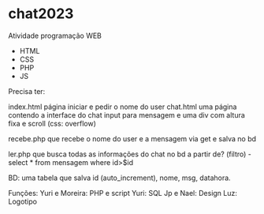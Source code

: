 # chat2023
Atividade programação WEB  
- HTML
- CSS
- PHP
- JS



Precisa ter:

index.html
    página iniciar e pedir o nome do user
chat.html
    uma página contendo a interface do chat
    input para mensagem
    e uma div com altura fixa e scroll (css: overflow)

recebe.php
    que recebe o nome do user e a mensagem via get e salva no bd

ler.php
    que busca todas as informações do chat no bd a partir de? (filtro)
    - select * from mensagem where id>$id

BD: uma tabela que salva id (auto_increment), nome, msg, datahora.


Funções:
Yuri e Moreira: PHP e script
Yuri: SQL
Jp e Nael: Design 
Luz: Logotipo